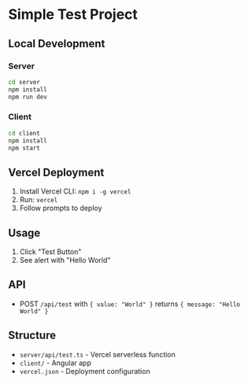 # Simple Test Project

## Local Development

### Server
```bash
cd server
npm install
npm run dev
```

### Client
```bash
cd client
npm install
npm start
```

## Vercel Deployment

1. Install Vercel CLI: `npm i -g vercel`
2. Run: `vercel`
3. Follow prompts to deploy

## Usage
1. Click "Test Button" 
2. See alert with "Hello World"

## API
- POST `/api/test` with `{ value: "World" }` returns `{ message: "Hello World" }`

## Structure
- `server/api/test.ts` - Vercel serverless function
- `client/` - Angular app
- `vercel.json` - Deployment configuration